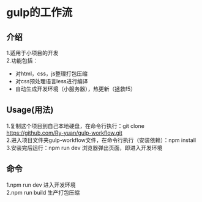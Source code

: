 # gulp的工作流

## 介绍
1.适用于小项目的开发  
2.功能包括：    
* 对html，css，js整理打包压缩  
* 对css预处理语言less进行编译  
* 自动生成开发环境（小服务器），热更新（拯救f5）

## Usage(用法)
1.复制这个项目到自己本地硬盘，在命令行执行：git clone https://github.com/Ry-yuan/gulp-workflow.git  
2.进入项目文件夹gulp-workflow文件，在命令行执行（安装依赖）：npm install  
3.安装完后运行：npm run dev  浏览器弹出页面，即进入开发环境

## 命令
1.npm run dev 进入开发环境  
2.npm run build 生产打包压缩

